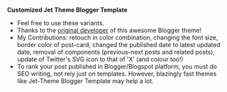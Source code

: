 **Customized Jet Theme Blogger Template**

* Feel free to use these variants.
* Thanks to the [original developer](https://www.jettheme.com/) of this awesome Blogger theme!
* My Contributions: retouch in color combination, changing the font size, border color of post-card, changed the published date to latest updated date, removal of components (previous-next posts and related posts), update of Twitter's SVG icon to that of 'X' (and colour too!)
* To rank your post published in Blogger/Blogspot platform, you must do SEO writing, not rely just on templates. However, blazingly fast themes like Jet-Theme Blogger Template may help a lot.
